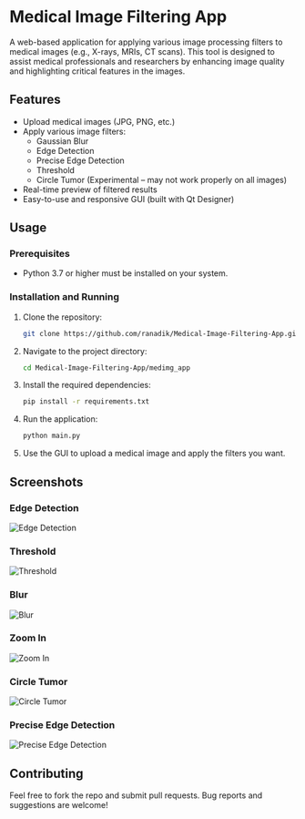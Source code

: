 # Medical Image Filtering App

A web-based application for applying various image processing filters to medical images (e.g., X-rays, MRIs, CT scans). This tool is designed to assist medical professionals and researchers by enhancing image quality and highlighting critical features in the images.

## Features

- Upload medical images (JPG, PNG, etc.)
- Apply various image filters:
  - Gaussian Blur
  - Edge Detection
  - Precise Edge Detection
  - Threshold
  - Circle Tumor (Experimental – may not work properly on all images)
- Real-time preview of filtered results
- Easy-to-use and responsive GUI (built with Qt Designer)

## Usage

### Prerequisites

- Python 3.7 or higher must be installed on your system.

### Installation and Running

1. Clone the repository:

   ```bash
   git clone https://github.com/ranadik/Medical-Image-Filtering-App.git

2. Navigate to the project directory:

   ```bash
   cd Medical-Image-Filtering-App/medimg_app

3. Install the required dependencies:
   
   ```bash
   pip install -r requirements.txt

4. Run the application:

   ```bash
   python main.py

5. Use the GUI to upload a medical image and apply the filters you want.

## Screenshots

### Edge Detection
![Edge Detection](Screenshots/edge_detection.png)

### Threshold
![Threshold](Screenshots/threshold.png)

### Blur
![Blur](Screenshots/blur.png)

### Zoom In
![Zoom In](Screenshots/zoom_in.png)

### Circle Tumor
![Circle Tumor](Screenshots/circle_tumor.png)

### Precise Edge Detection
![Precise Edge Detection](Screenshots/precise_edges.png)


## Contributing

Feel free to fork the repo and submit pull requests. Bug reports and suggestions are welcome!
